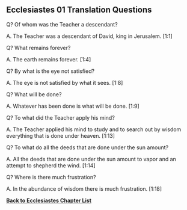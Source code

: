 ## Ecclesiastes 01 Translation Questions ##

Q? Of whom was the Teacher a descendant?

A. The Teacher was a descendant of David, king in Jerusalem. [1:1]

Q? What remains forever?

A. The earth remains forever. [1:4]

Q? By what is the eye not satisfied?

A. The eye is not satisfied by what it sees. [1:8]

Q? What will be done?

A. Whatever has been done is what will be done. [1:9]

Q? To what did the Teacher apply his mind?

A. The Teacher applied his mind to study and to search out by wisdom everything that is done under heaven. [1:13]

Q? To what do all the deeds that are done under the sun amount?

A. All the deeds that are done under the sun amount to vapor and an attempt to shepherd the wind. [1:14]

Q? Where is there much frustration?

A. In the abundance of wisdom there is much frustration. [1:18]

__[Back to Ecclesiastes Chapter List](./)__

